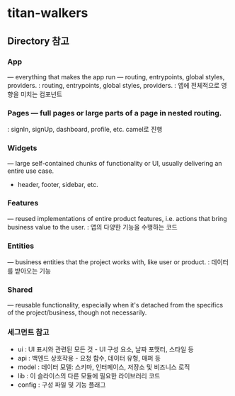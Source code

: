 # titan-walkers

## Directory 참고

### App

— everything that makes the app run — routing, entrypoints, global styles, providers.
: routing, entrypoints, global styles, providers.
: 앱에 전체적으로 영향을 미치는 컴포넌트

### Pages — full pages or large parts of a page in nested routing.

: signIn, signUp, dashboard, profile, etc. camel로 진행

### Widgets

— large self-contained chunks of functionality or UI, usually delivering an entire use case.

- header, footer, sidebar, etc.

### Features

— reused implementations of entire product features, i.e. actions that bring business value to the user.
: 앱의 다양한 기능을 수행하는 코드

### Entities

— business entities that the project works with, like user or product.
: 데이터를 받아오는 기능

### Shared

— reusable functionality, especially when it's detached from the specifics of the project/business, though not necessarily.

### 세그먼트 참고

- ui : UI 표시와 관련된 모든 것 - UI 구성 요소, 날짜 포맷터, 스타일 등
- api : 백엔드 상호작용 - 요청 함수, 데이터 유형, 매퍼 등
- model : 데이터 모델: 스키마, 인터페이스, 저장소 및 비즈니스 로직
- lib : 이 슬라이스의 다른 모듈에 필요한 라이브러리 코드
- config : 구성 파일 및 기능 플래그
